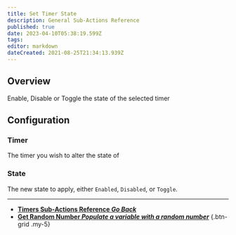 ```yaml
---
title: Set Timer State
description: General Sub-Actions Reference
published: true
date: 2023-04-10T05:38:19.599Z
tags: 
editor: markdown
dateCreated: 2021-08-25T21:34:13.939Z
---
```


## Overview
Enable, Disable or Toggle the state of the selected timer

## Configuration
### Timer

The timer you wish to alter the state of

### State

The new state to apply, either `Enabled`, `Disabled`, or `Toggle`.

---

- [<i class="mdi mdi-chevron-left"></i>**Timers Sub-Actions Reference *Go Back***](/Sub-Actions/Timers)
- [<i class="mdi mdi-numeric primary--text"></i>**Get Random Number *Populate a variable with a random number***](/Sub-Actions/Get-Random-Number)
{.btn-grid .my-5}
